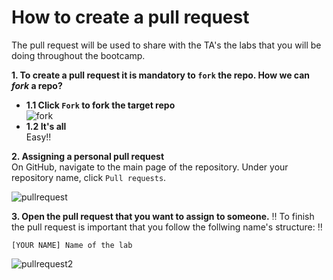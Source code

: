 # How to create a pull request

The pull request will be used to share with the TA's the labs that you will be doing throughout the bootcamp. 

**1. To create a pull request it is mandatory to `fork` the repo. How we can *fork* a repo?** 

- **1.1 Click `Fork` to fork the target repo**  
![fork](https://github.com/Ironhack-Data-0621-Remote/Classroom-Materials/blob/main/Images/fork.png)
- **1.2 It's all**   
Easy!!

**2. Assigning a personal pull request**  
On GitHub, navigate to the main page of the repository.
Under your repository name, click `Pull requests`.

![pullrequest](https://github.com/Ironhack-Data-0621-Remote/Classroom-Materials/blob/main/Images/pull_request.png)  

**3. Open the pull request that you want to assign to someone.**
‼️ To finish the pull request is important that you follow the follwing name's structure: ‼️

    [YOUR NAME] Name of the lab

![pullrequest2](https://github.com/Ironhack-Data-0621-Remote/Classroom-Materials/blob/main/Images/set_pullrequest.png?raw=true)

